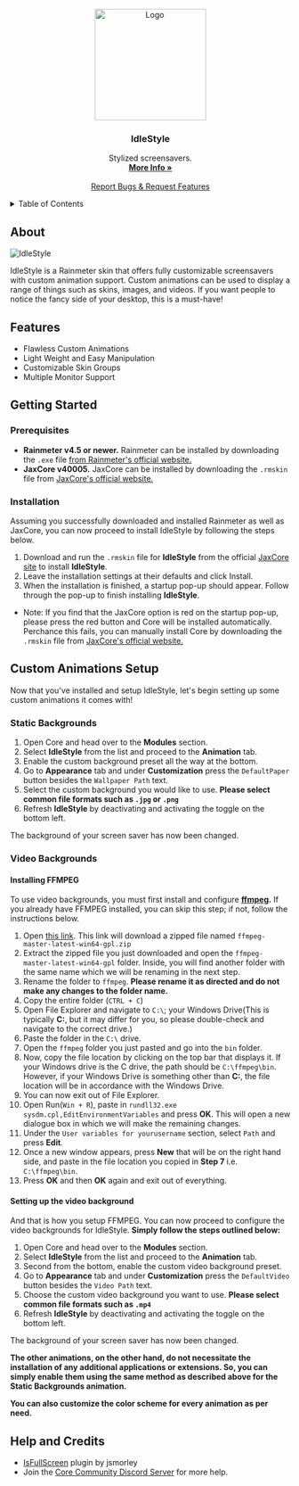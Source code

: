 
<br />
<div align="center">
  <a href="https://github.com/Jax-Core/IdleStyle">
    <img src="https://imgur.com/rBXxbzz.png" alt="Logo" width="200" height="200">
  </a>

<h3 align="center">IdleStyle</h3>

  <p align="center">
    Stylized screensavers.
    <br />
    <a href="https://www.deviantart.com/jaxoriginals/art/IdleStyle-Stylized-Screensaver-899004964"><strong>More Info »</strong></a>
    <br />
    <br />
    <a href="https://discord.gg/JmgehPSDD6">Report Bugs & Request Features </a>
  </p>
</div>


<!-- TABLE OF CONTENTS -->
<details>
  <summary>Table of Contents</summary>
  <ol>
    <li>
      <a href="#about">About</a>
    </li>
    <li>
      <a href="#Features">Features</a>
    </li>
    <li>
      <a href="#getting-started">Getting Started</a>
      <ul>
        <li><a href="#prerequisites">Prerequisites</a></li>
        <li><a href="#installation">Installation</a></li>
      </ul>
    </li>
    <li>
    <a href="#custom-animations-setup">Custom Animations Setup</a>
    <ul>
        <li><a href="#static-backgrounds">Static Backgrounds</a></li>
        <li><a href="#video-backgrounds">Video Backgrounds</a>
          <ul>
            <li><a href="#installing-ffmpeg">Installing FFMPEG</a></li>
            <li><a href="#setting-up-the-video-background">Setting up the video background</a></li>
          </ul>
        </li>
    </ul>
    </li>
    <li> <a href="#help-and-credits">Help & Credits</a></li>

  </ol>
</details>


## About

![IdleStyle](https://user-images.githubusercontent.com/80020581/143574887-e6e32c3d-3100-4ad8-91d8-f1f8cb612ced.png)

IdleStyle is a Rainmeter skin that offers fully customizable screensavers with custom animation support. Custom animations can be used to display a range of things such as skins, images, and videos. If you want people to notice the fancy side of your desktop, this is a must-have!

## Features

* Flawless Custom Animations
* Light Weight and Easy Manipulation
* Customizable Skin Groups
* Multiple Monitor Support

## Getting Started

### Prerequisites

- **Rainmeter v4.5 or newer.** Rainmeter can be installed by downloading the `.exe` file [from Rainmeter's official website.](https://www.rainmeter.net/)
- **JaxCore v40005.** JaxCore can be installed by downloading the `.rmskin` file from [JaxCore's official website.](https://jax-core.github.io/)

### Installation

Assuming you successfully downloaded and installed Rainmeter as well as JaxCore, you can now proceed to install IdleStyle by following the steps below.

1. Download and run the `.rmskin` file for **IdleStyle** from the official [JaxCore site](https://jax-core.github.io/) to install **IdleStyle**.
2. Leave the installation settings at their defaults and click Install.
3. When the installation is finished, a startup pop-up should appear. Follow through the pop-up to finish installing **IdleStyle**.

* Note:  If you find that the JaxCore option is red on the startup pop-up, please press the red button and Core will be installed automatically. Perchance this fails, you can manually install Core by downloading the `.rmskin` file from [JaxCore's official website.](https://jax-core.github.io/)

## Custom Animations Setup

Now that you've installed and setup IdleStyle, let's begin setting up some custom animations it comes with!

### Static Backgrounds

1. Open Core and head over to the **Modules** section.
2. Select **IdleStyle** from the list and proceed to the **Animation** tab.
3. Enable the custom background preset all the way at the bottom.
3. Go to **Appearance** tab and under **Customization** press the `DefaultPaper` button besides the `Wallpaper Path` text.
4. Select the custom background you would like to use. **Please select common file formats such as `.jpg` or `.png`**
5. Refresh **IdleStyle** by deactivating and activating the toggle on the bottom left.

The background of your screen saver has now been changed. 

### Video Backgrounds

#### Installing FFMPEG

To use video backgrounds, you must first install and configure **[ffmpeg](https://github.com/BtbN/FFmpeg-Builds/releases).** If you already have FFMPEG installed, you can skip this step; if not, follow the instructions below.

1. Open [this link](https://github.com/BtbN/FFmpeg-Builds/releases/download/latest/ffmpeg-master-latest-win64-gpl.zip). This link will download a zipped file named `ffmpeg-master-latest-win64-gpl.zip`
2. Extract the zipped file you just downloaded and open the `ffmpeg-master-latest-win64-gpl` folder. Inside, you will find another folder with the same name which we will be renaming in the next step.
3. Rename the folder to `ffmpeg`. **Please rename it as directed and do not make any changes to the folder name.**
4. Copy the entire folder (`CTRL + C`) 
5. Open File Explorer and navigate to `C:\`; your Windows Drive(This is typically **C:**, but it may differ for you, so please double-check and navigate to the correct drive.)
5. Paste the folder in the `C:\` drive.
6. Open the `ffmpeg` folder you just pasted and go into the `bin` folder.
7. Now, copy the file location by clicking on the top bar that displays it. If your Windows drive is the C drive, the path should be `C:\ffmpeg\bin`. However, if your Windows Drive is something other than **C:**, the file location will be in accordance with the Windows Drive.
8. You can now exit out of File Explorer.
9. Open Run(`Win + R`), paste in `rundll32.exe sysdm.cpl,EditEnvironmentVariables` and press **OK**. This will open a new dialogue box in which we will make the remaining changes.
10. Under the `User variables for yourusername` section, select `Path` and press **Edit**.
11. Once a new window appears, press **New** that will be on the right hand side, and paste in the file location you copied in **Step 7** i.e. `C:\ffmpeg\bin`.
12. Press **OK** and then **OK** again and exit out of everything.

#### Setting up the video background
And that is how you setup FFMPEG. You can now proceed to configure the video backgrounds for IdleStyle. **Simply follow the steps outlined below:**

1. Open Core and head over to the **Modules** section.
2. Select **IdleStyle** from the list and proceed to the **Animation** tab.
3. Second from the bottom, enable the custom video background preset.
3. Go to **Appearance** tab and under **Customization** press the `DefaultVideo` button besides the `Video Path` text.
4. Choose the custom video background you want to use. **Please select common file formats such as `.mp4`**
5. Refresh **IdleStyle** by deactivating and activating the toggle on the bottom left.

The background of your screen saver has now been changed. 

**The other animations, on the other hand, do not necessitate the installation of any additional applications or extensions. So, you can simply enable them using the same method as described above for the Static Backgrounds animation.**

**You can also customize the color scheme for every animation as per need.**

## Help and Credits
- [IsFullScreen](https://forum.rainmeter.net/viewtopic.php?t=28305#p147499) plugin by jsmorley
- Join the [Core Community Discord Server](https://discord.gg/JmgehPSDD6) for more help.
